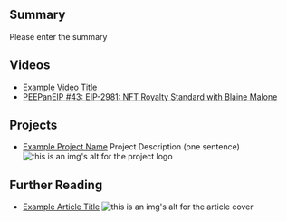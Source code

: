 ## Summary

Please enter the summary

## Videos

- [Example Video Title](https://www.youtube.com/watch?v=TDGq4aeevgY)
- [PEEPanEIP #43: EIP-2981: NFT Royalty Standard with Blaine Malone](https://www.youtube.com/watch?v=hTbcw0rhLto&list=PL4cwHXAawZxqu0PKKyMzG_3BJV_xZTi1F&index=70)

## Projects

- [Example Project Name](https://xxxx.xxx/xxxxx) Project Description (one sentence) ![this is an img's alt for the project logo](https://xxxx.xxx/project-logo.xxx)

## Further Reading

- [Example Article Title](https://xxxx.xxx/xxxxx) ![this is an img's alt for the article cover](https://xxxx.xxx/article-cover.xxx)
